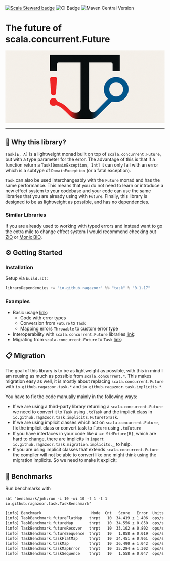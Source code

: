 [![Scala Steward badge](https://img.shields.io/badge/Scala_Steward-helping-blue.svg?style=flat&logo=data:image/png;base64,iVBORw0KGgoAAAANSUhEUgAAAA4AAAAQCAMAAAARSr4IAAAAVFBMVEUAAACHjojlOy5NWlrKzcYRKjGFjIbp293YycuLa3pYY2LSqql4f3pCUFTgSjNodYRmcXUsPD/NTTbjRS+2jomhgnzNc223cGvZS0HaSD0XLjbaSjElhIr+AAAAAXRSTlMAQObYZgAAAHlJREFUCNdNyosOwyAIhWHAQS1Vt7a77/3fcxxdmv0xwmckutAR1nkm4ggbyEcg/wWmlGLDAA3oL50xi6fk5ffZ3E2E3QfZDCcCN2YtbEWZt+Drc6u6rlqv7Uk0LdKqqr5rk2UCRXOk0vmQKGfc94nOJyQjouF9H/wCc9gECEYfONoAAAAASUVORK5CYII=)](https://scala-steward.org) ![CI Badge](https://github.com/ragazoor/typed-future/workflows/CI/badge.svg) ![Maven Central Version](https://img.shields.io/maven-central/v/io.github.ragazoor/task_2.13)
# The future of scala.concurrent.Future
![logo.png](logo.png)
___
## 🧰 Why this library?

`Task[E, A]` is a lightweight monad built on top of `scala.concurrent.Future`, but with a type parameter for the 
error. The advantage of this is that if a function return a `Task[DomainException, Int]` it can only fail
with an error which is a subtype of `DomainException` (or a fatal exception). 

`Task` can also be used interchangeably with the `Future` monad and has the same performance. 
This means that you do not need to learn or introduce a new effect system to your codebase and your code 
can use the same libraries that you are already using with `Future`. Finally, this library is designed to be as
lightweight as possible, and has no dependencies.

### Similar Libraries
If you are already used to working with typed errors and instead want to go the extra mile to
change effect system I would recommend checking out [ZIO](https://zio.dev/overview/getting-started)
or [Monix BIO](https://bio.monix.io/docs/introduction).

## ⚙️ Getting Started
### Installation
Setup via `build.sbt`:

```sbt
libraryDependencies += "io.github.ragazoor" %% "task" % "0.1.17"
```

### Examples

- Basic usage [link](examples/src/main/scala/io/github/ragazoor/task/examples/basic/BasicMain.scala):
  - Code with error types 
  - Conversion from `Future` to `Task`
  - Mapping errors `Throwable` to custom error type
- Interoperability with `scala.concurrent.Future` libraries [link](examples/src/main/scala/io/github/ragazoor/task/examples/interop/InteropMain.scala):
- Migrating from `scala.concurrent.Future` to `Task` [link](examples/src/main/scala/io/github/ragazoor/task/examples/migration/MigrationExample.scala):

## 📋 Migration

The goal of this library is to be as lightweight as possible, with this in mind I am reusing as much as possible
from `scala.concurrent.*`. This makes migration easy as well, it is mostly about replacing 
`scala.concurrent.Future` with `io.github.ragazoor.task.*` and `io.github.ragazoor.task.implicits.*`.

You have to fix the code manually mainly in the following ways:

- If we are using a third-party library returning a `scala.concurrent.Future`
  we need to convert it to `Task` using `.toTask` and the implicit class in
  `io.github.ragazoor.task.implicits.FutureToTask`.
- If we are using implicit classes which act on `scala.concurrent.Future`, fix the 
  implicit class or convert task to `Future` using `.toFuture`
- If you have interfaces in your code like `A => StdFuture[B]`, which are hard to change,
  there are implicits in `import io.github.ragazoor.task.migration.implicits._` to help.
- If you are using implicit classes that extends `scala.concurrent.Future`
  the compiler will not be able to convert
  like one might think using the migration implicits. So we need to make
  it explicit:

## 🚀 Benchmarks
Run benchmarks with
```shell
sbt "benchmark/jmh:run -i 10 -wi 10 -f 1 -t 1 io.github.ragazoor.task.TaskBenchmark"
```

```text
[info] Benchmark                      Mode  Cnt   Score   Error  Units
[info] TaskBenchmark.futureFlatMap   thrpt   10  34.419 ± 1.406  ops/s
[info] TaskBenchmark.futureMap       thrpt   10  34.556 ± 0.850  ops/s
[info] TaskBenchmark.futureRecover   thrpt   10  33.102 ± 0.802  ops/s
[info] TaskBenchmark.futureSequence  thrpt   10   1.858 ± 0.019  ops/s
[info] TaskBenchmark.taskFlatMap     thrpt   10  34.451 ± 0.961  ops/s
[info] TaskBenchmark.taskMap         thrpt   10  36.490 ± 1.042  ops/s
[info] TaskBenchmark.taskMapError    thrpt   10  35.284 ± 1.302  ops/s
[info] TaskBenchmark.taskSequence    thrpt   10   1.558 ± 0.047  ops/s
```
